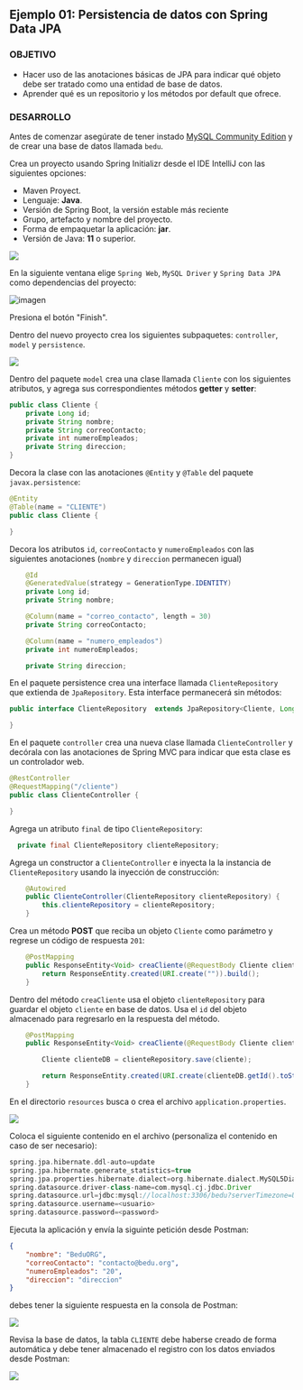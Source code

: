 ## Ejemplo 01: Persistencia de datos con Spring Data JPA

### OBJETIVO

- Hacer uso de las anotaciones básicas de JPA para indicar qué objeto debe ser tratado como una entidad de base de datos.
- Aprender qué es un repositorio y los métodos por default que ofrece.


### DESARROLLO

Antes de comenzar asegúrate de tener instado [MySQL Community Edition](https://www.mysql.com/products/community/) y de crear una base de datos llamada `bedu`.

Crea un proyecto usando Spring Initializr desde el IDE IntelliJ con las siguientes opciones:

  - Maven Proyect.
  - Lenguaje: **Java**.
  - Versión de Spring Boot, la versión estable más reciente
  - Grupo, artefacto y nombre del proyecto.
  - Forma de empaquetar la aplicación: **jar**.
  - Versión de Java: **11** o superior.

![](img/img_01.png)

En la siguiente ventana elige `Spring Web`, `MySQL Driver` y `Spring Data JPA` como dependencias del proyecto:

![imagen](img/img_02.png)

Presiona el botón "Finish".

Dentro del nuevo proyecto crea los siguientes subpaquetes: `controller`, `model` y `persistence`.

![](img/img_03.png)

Dentro del paquete `model` crea una clase llamada `Cliente` con los siguientes atributos, y agrega sus correspondientes métodos **getter** y **setter**:

```java
public class Cliente {
    private Long id;
    private String nombre;
    private String correoContacto;
    private int numeroEmpleados;
    private String direccion;
}
```

Decora la clase con las anotaciones `@Entity` y `@Table` del paquete `javax.persistence`:

```java
@Entity
@Table(name = "CLIENTE")
public class Cliente {

}
```

Decora los atributos `id`, `correoContacto` y `numeroEmpleados` con las siguientes anotaciones (`nombre` y `direccion` permanecen igual)

```java
    @Id
    @GeneratedValue(strategy = GenerationType.IDENTITY)
    private Long id;
    private String nombre;

    @Column(name = "correo_contacto", length = 30)
    private String correoContacto;

    @Column(name = "numero_empleados")
    private int numeroEmpleados;

    private String direccion;
```

En el paquete persistence crea una interface llamada `ClienteRepository` que extienda de `JpaRepository`. Esta interface permanecerá sin métodos:

```java
public interface ClienteRepository  extends JpaRepository<Cliente, Long> {

}
```

En el paquete `controller` crea una nueva clase llamada `ClienteController` y decórala con las anotaciones de Spring MVC para indicar que esta clase es un controlador web.

```java
@RestController
@RequestMapping("/cliente")
public class ClienteController {

}
```

Agrega un atributo `final` de tipo `ClienteRepository`:

```java
  private final ClienteRepository clienteRepository;
```

Agrega un constructor a `ClienteController` e inyecta la la instancia de `ClienteRepository` usando la inyección de construcción:

```java
    @Autowired
    public ClienteController(ClienteRepository clienteRepository) {
        this.clienteRepository = clienteRepository;
    }
```

Crea un método **POST** que reciba un objeto `Cliente` como parámetro y regrese un código de respuesta `201`:

```java
    @PostMapping
    public ResponseEntity<Void> creaCliente(@RequestBody Cliente cliente){
        return ResponseEntity.created(URI.create("")).build();
    }
```

Dentro del método `creaCliente` usa el objeto `clienteRepository` para guardar el objeto `cliente` en base de datos. Usa el `id` del objeto almacenado para regresarlo en la respuesta del método.

```java
    @PostMapping
    public ResponseEntity<Void> creaCliente(@RequestBody Cliente cliente){

        Cliente clienteDB = clienteRepository.save(cliente);

        return ResponseEntity.created(URI.create(clienteDB.getId().toString())).build();
    }
```

En el directorio `resources` busca o crea el archivo `application.properties`.

![](img/img_04.png)

Coloca el siguiente contenido en el archivo (personaliza el contenido en caso de ser necesario):

```groovy
spring.jpa.hibernate.ddl-auto=update
spring.jpa.hibernate.generate_statistics=true
spring.jpa.properties.hibernate.dialect=org.hibernate.dialect.MySQL5Dialect
spring.datasource.driver-class-name=com.mysql.cj.jdbc.Driver
spring.datasource.url=jdbc:mysql://localhost:3306/bedu?serverTimezone=UTC
spring.datasource.username=<usuario>
spring.datasource.password=<password>
```

Ejecuta la aplicación y envía la siguinte petición desde Postman:

```json
{
    "nombre": "BeduORG",
    "correoContacto": "contacto@bedu.org",
    "numeroEmpleados": "20",
    "direccion": "direccion"
}
```

debes tener la siguiente respuesta en la consola de Postman:

![](img/img_05.png)


Revisa la base de datos, la tabla `CLIENTE` debe haberse creado de forma automática y debe tener almacenado el registro con los datos enviados desde Postman:

![](img/img_06.png)